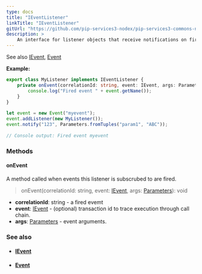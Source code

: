 ```yaml
---
type: docs
title: "IEventListener"
linkTitle: "IEventListener"
gitUrl: "https://github.com/pip-services3-nodex/pip-services3-commons-nodex"
description: > 
    An interface for listener objects that receive notifications on fired events.
---
```

See also [IEvent](../ievent), [Event](../event)

**Example:**

```typescript
export class MyListener implements IEventListener {
    private onEvent(correlationId: string, event: IEvent, args: Parameters): void {
        console.log("Fired event " + event.getName());
    }
}
     
let event = new Event("myevent");
event.addListener(new MyListener());
event.notify("123", Parameters.fromTuples("param1", "ABC"));
   
// Console output: Fired event myevent

```

### Methods

#### onEvent
A method called when events this listener is subscrubed to are fired.

> onEvent(correlationId: string, event: [IEvent](../ievent), args: [Parameters](../../run/parameters)): void

- **correlationId**: string - a fired evemt
- **event**: [IEvent](../ievent) - (optional) transaction id to trace execution through call chain.
- **args**: [Parameters](../../run/parameters) - event arguments.


### See also
- #### [IEvent](../ievent)
- #### [Event](../event)